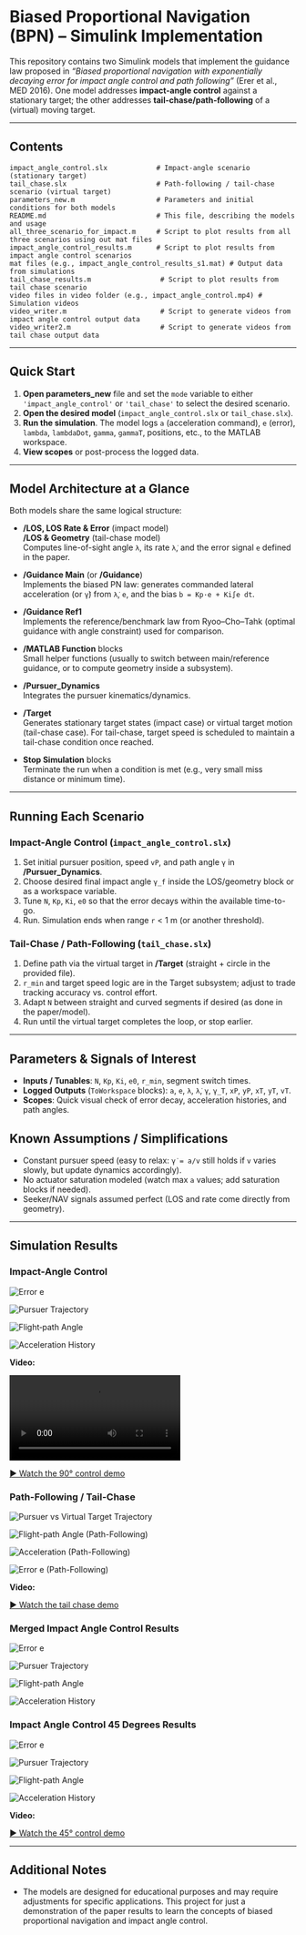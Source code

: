 # Biased Proportional Navigation (BPN) – Simulink Implementation

This repository contains two Simulink models that implement the guidance law proposed in *“Biased proportional navigation with exponentially decaying error for impact angle control and path following”* (Erer et al., MED 2016). One model addresses **impact-angle control** against a stationary target; the other addresses **tail-chase/path-following** of a (virtual) moving target.

---
## Contents
```
impact_angle_control.slx            # Impact-angle scenario (stationary target)
tail_chase.slx                      # Path-following / tail-chase scenario (virtual target)
parameters_new.m                    # Parameters and initial conditions for both models
README.md                           # This file, describing the models and usage
all_three_scenario_for_impact.m     # Script to plot results from all three scenarios using out mat files
impact_angle_control_results.m      # Script to plot results from impact angle control scenarios
mat files (e.g., impact_angle_control_results_s1.mat) # Output data from simulations 
tail_chase_results.m                 # Script to plot results from tail chase scenario 
video files in video folder (e.g., impact_angle_control.mp4) # Simulation videos
video_writer.m                       # Script to generate videos from impact angle control output data
video_writer2.m                      # Script to generate videos from tail chase output data
```
---
## Quick Start
1. **Open parameters_new** file and set the `mode` variable to either `'impact_angle_control'` or `'tail_chase'` to select the desired scenario. 
2. **Open the desired model** (`impact_angle_control.slx` or `tail_chase.slx`).
3. **Run the simulation**. The model logs `a` (acceleration command), `e` (error), `lambda`, `lambdaDot`, `gamma`, `gammaT`, positions, etc., to the MATLAB workspace.
4. **View scopes** or post-process the logged data.

---
## Model Architecture at a Glance

Both models share the same logical structure:

- **/LOS, LOS Rate & Error**  (impact model)  
  **/LOS & Geometry** (tail-chase model)  
  Computes line-of-sight angle `λ`, its rate `λ̇`, and the error signal `e` defined in the paper.

- **/Guidance Main** (or **/Guidance**)  
  Implements the biased PN law: generates commanded lateral acceleration (or `γ̇`) from `λ̇`, `e`, and the bias `b = Kp·e + Ki∫e dt`.

- **/Guidance Ref1**  
  Implements the reference/benchmark law from Ryoo–Cho–Tahk (optimal guidance with angle constraint) used for comparison.

- **/MATLAB Function** blocks  
  Small helper functions (usually to switch between main/reference guidance, or to compute geometry inside a subsystem).

- **/Pursuer_Dynamics**  
  Integrates the pursuer kinematics/dynamics.

- **/Target**  
  Generates stationary target states (impact case) or virtual target motion (tail-chase case). For tail-chase, target speed is scheduled to maintain a tail-chase condition once reached.

- **Stop Simulation** blocks  
  Terminate the run when a condition is met (e.g., very small miss distance or minimum time).

---
## Running Each Scenario

### Impact-Angle Control (`impact_angle_control.slx`)
1. Set initial pursuer position, speed `vP`, and path angle `γ` in **/Pursuer_Dynamics**.
2. Choose desired final impact angle `γ_f` inside the LOS/geometry block or as a workspace variable.
3. Tune `N`, `Kp`, `Ki`, `e0` so that the error decays within the available time-to-go.
4. Run. Simulation ends when range `r` < 1 m (or another threshold).

### Tail-Chase / Path-Following (`tail_chase.slx`)
1. Define path via the virtual target in **/Target** (straight + circle in the provided file).
2. `r_min` and target speed logic are in the Target subsystem; adjust to trade tracking accuracy vs. control effort.
3. Adapt `N` between straight and curved segments if desired (as done in the paper/model).
4. Run until the virtual target completes the loop, or stop earlier.

---
## Parameters & Signals of Interest

- **Inputs / Tunables**: `N`, `Kp`, `Ki`, `e0`, `r_min`, segment switch times.
- **Logged Outputs** (`ToWorkspace` blocks): `a`, `e`, `λ`, `λ̇`, `γ`, `γ_T`, `xP`, `yP`, `xT`, `yT`, `vT`.
- **Scopes**: Quick visual check of error decay, acceleration histories, and path angles.

## Known Assumptions / Simplifications

- Constant pursuer speed (easy to relax: `γ̇ = a/v` still holds if `v` varies slowly, but update dynamics accordingly).
- No actuator saturation modeled (watch max `a` values; add saturation blocks if needed).
- Seeker/NAV signals assumed perfect (LOS and rate come directly from geometry).

---

## Simulation Results

### Impact-Angle Control

![Error e](impact_angle_control_results_scenario12025_07_28_112427/impact_angle_control_error.png)

![Pursuer Trajectory](impact_angle_control_results_scenario12025_07_28_112427/impact_angle_control_trajectory.png)

![Flight‑path Angle](impact_angle_control_results_scenario12025_07_28_112427/impact_angle_control_flight_path_angle.png)

![Acceleration History](impact_angle_control_results_scenario12025_07_28_112427/impact_angle_control_acceleration.png)

**Video:**

  <video controls
        src="https://github.com/nrlhozkan/Missile_Control/blob/8ce1b9c1d3cccf16b451b715914a2afa0ad7b917/videos/impact_angle_control_90_degrees"
        style="max-width:100%;">
    Your browser doesn’t support HTML5 video.
  </video>

[▶️ Watch the 90° control demo](https://github.com/nrlhozkan/Missile_Control/blob/8ce1b9c1d3cccf16b451b715914a2afa0ad7b917/videos/impact_angle_control_90_degrees)

### Path-Following / Tail-Chase

![Pursuer vs Virtual Target Trajectory](tail_chase_results_2025_07_28_113113/trajectory_path_following.png)

![Flight-path Angle (Path-Following)](tail_chase_results_2025_07_28_113113/flight_path_angle_path_following.png)

![Acceleration (Path-Following)](tail_chase_results_2025_07_28_113113/acceleration_path_following.png)

![Error e (Path-Following)](tail_chase_results_2025_07_28_113113/error_path_following.png)

**Video:**

[▶️ Watch the tail chase demo](videos/tail_chase.mp4)

### Merged Impact Angle Control Results
![Error e](merged_all_results_for_impact_angle_control_2025_07_28_113632/error.png)

![Pursuer Trajectory](merged_all_results_for_impact_angle_control_2025_07_28_113632/trajectory.png)

![Flight-path Angle](merged_all_results_for_impact_angle_control_2025_07_28_113632/flight_path_angle.png)

![Acceleration History](merged_all_results_for_impact_angle_control_2025_07_28_113632/acceleration.png)

### Impact Angle Control 45 Degrees Results
![Error e](impact_angle_45_control_results_scenario12025_07_28_115042/impact_angle_control_error.png)

![Pursuer Trajectory](impact_angle_45_control_results_scenario12025_07_28_115042/impact_angle_control_trajectory.png)

![Flight-path Angle](impact_angle_45_control_results_scenario12025_07_28_115042/impact_angle_control_flight_path_angle.png)

![Acceleration History](impact_angle_45_control_results_scenario12025_07_28_115042/impact_angle_control_acceleration.png)

**Video:**

[▶️ Watch the 45° control demo](videos/impact_angle_control_45_degrees.mp4)

---

## Additional Notes
- The models are designed for educational purposes and may require adjustments for specific applications. This project for just a demonstration of the paper results to learn the concepts of biased proportional navigation and impact angle control.
